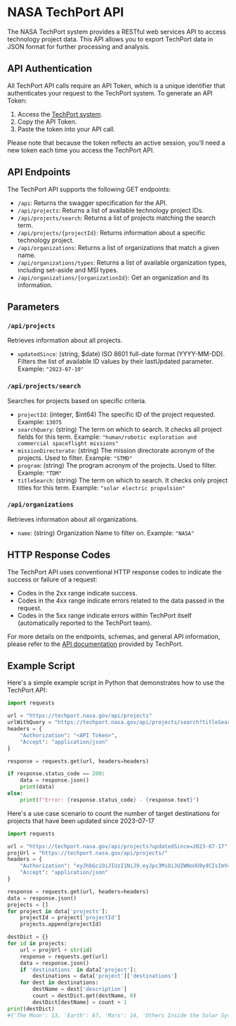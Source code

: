 # NASA TechPort API

The NASA TechPort system provides a RESTful web services API to access technology project data. This API allows you to export TechPort data in JSON format for further processing and analysis.

## API Authentication

All TechPort API calls require an API Token, which is a unique identifier that authenticates your request to the TechPort system. To generate an API Token:

1. Access the [TechPort system](https://techport.nasa.gov/help/articles/api).
2. Copy the API Token.
3. Paste the token into your API call.

Please note that because the token reflects an active session, you’ll need a new token each time you access the TechPort API.

## API Endpoints

The TechPort API supports the following GET endpoints:

- `/api`: Returns the swagger specification for the API.
- `/api/projects`: Returns a list of available technology project IDs.
- `/api/projects/search`: Returns a list of projects matching the search term.
- `/api/projects/{projectId}`: Returns information about a specific technology project.
- `/api/organizations`: Returns a list of organizations that match a given name.
- `/api/organizations/types`: Returns a list of available organization types, including set-aside and MSI types.
- `/api/organizations/{organizationId}`: Get an organization and its information.

## Parameters

### `/api/projects`

Retrieves information about all projects.

- `updatedSince`: (string, $date) ISO 8601 full-date format (YYYY-MM-DD). Filters the list of available ID values by their lastUpdated parameter. Example: `"2023-07-10"`

### `/api/projects/search`

Searches for projects based on specific criteria.

- `projectId`: (integer, $int64) The specific ID of the project requested. Example: `13075`
- `searchQuery`: (string) The term on which to search. It checks all project fields for this term. Example: `"human/robotic exploration and commercial spaceflight missions"`
- `missionDirectorate`: (string) The mission directorate acronym of the projects. Used to filter. Example: `"STMD"`
- `program`: (string) The program acronym of the projects. Used to filter. Example: `"TDM"`
- `titleSearch`: (string) The term on which to search. It checks only project titles for this term. Example: `"solar electric propulsion"`

### `/api/organizations`

Retrieves information about all organizations.

- `name`: (string) Organization Name to filter on. Example: `"NASA"`

## HTTP Response Codes

The TechPort API uses conventional HTTP response codes to indicate the success or failure of a request:

- Codes in the 2xx range indicate success.
- Codes in the 4xx range indicate errors related to the data passed in the request.
- Codes in the 5xx range indicate errors within TechPort itself (automatically reported to the TechPort team).

For more details on the endpoints, schemas, and general API information, please refer to the [API documentation](https://techport.nasa.gov/help/articles/api) provided by TechPort.

## Example Script

Here's a simple example script in Python that demonstrates how to use the TechPort API:

```python
import requests

url = "https://techport.nasa.gov/api/projects"
urlWithQuery = "https://techport.nasa.gov/api/projects/search?titleSearch=solar%20electric%20propulsion"
headers = {
    "Authorization": "<API Token>",
    "Accept": "application/json"
}

response = requests.get(url, headers=headers)

if response.status_code == 200:
    data = response.json()
    print(data)
else:
    print(f"Error: {response.status_code} - {response.text}")
```
Here's a use case scenario to count the number of target destinations for projects that have been updated since 2023-07-17

```python
import requests

url = "https://techport.nasa.gov/api/projects?updatedSince=2023-07-17"
projUrl = "https://techport.nasa.gov/api/projects/"
headers = {
    "Authorization": "eyJhbGciOiJIUzI1NiJ9.eyJpc3MiOiJUZWNoUG9ydCIsImV4cCI6MTY5MDkyNDg5OSwibmJmIjoxNjkwODM4NDk5LCJTRVNTSU9OX0lEIjoiTXlZMGVrZTl4OUhEcjFjQ20xWXRwd3V4eEJROXh5dE5CSmZQIiwiRklOR0VSUFJJTlRfSEFTSCI6IkQ3Qjg0MUY3RDIzNzI4NTlGM0ZFODY3MkVCRDc1RkZFNTVGNDE3MEZBMUYyQkY1MkVDMzlCMEE2MDFDM0Q0MDMifQ.DI4-yJEpVySxw_lNjs_UUkxsmrTgL48rU9mlRmP4HWg",
    "Accept": "application/json"
}

response = requests.get(url, headers=headers)
data = response.json()
projects = []
for project in data['projects']:
    projectId = project['projectId']
    projects.append(projectId)

destDict = {}
for id in projects:
    url = projUrl + str(id)
    response = requests.get(url)
    data = response.json()
    if 'destinations' in data['project']:
        destinations = data['project']['destinations']
    for dest in destinations:
        destName = dest['description']
        count = destDict.get(destName, 0)
        destDict[destName] = count + 1
print(destDict)
#{'The Moon': 13, 'Earth': 67, 'Mars': 14, 'Others Inside the Solar System': 15, 'Foundational Knowledge': 9}
